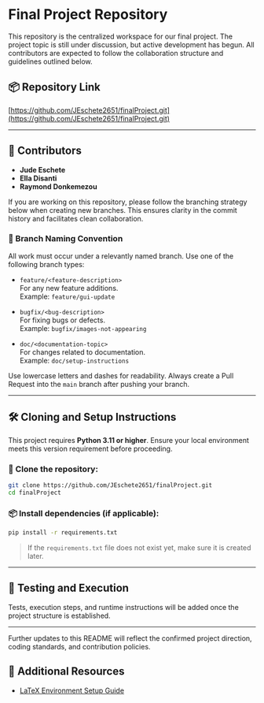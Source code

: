 
# Final Project Repository

This repository is the centralized workspace for our final project. The project topic is still under discussion, but active development has begun. All contributors are expected to follow the collaboration structure and guidelines outlined below.

## 📦 Repository Link

[https://github.com/JEschete2651/finalProject.git](https://github.com/JEschete2651/finalProject.git)

---

## 👥 Contributors

- **Jude Eschete**
- **Ella Disanti**
- **Raymond Donkemezou**

If you are working on this repository, please follow the branching strategy below when creating new branches. This ensures clarity in the commit history and facilitates clean collaboration.

### 🔀 Branch Naming Convention

All work must occur under a relevantly named branch. Use one of the following branch types:

- `feature/<feature-description>`  
  For any new feature additions.  
  Example: `feature/gui-update`

- `bugfix/<bug-description>`  
  For fixing bugs or defects.  
  Example: `bugfix/images-not-appearing`

- `doc/<documentation-topic>`  
  For changes related to documentation.  
  Example: `doc/setup-instructions`

Use lowercase letters and dashes for readability. Always create a Pull Request into the `main` branch after pushing your branch.

---

## 🛠️ Cloning and Setup Instructions

This project requires **Python 3.11 or higher**. Ensure your local environment meets this version requirement before proceeding.

### 🔁 Clone the repository:

```bash
git clone https://github.com/JEschete2651/finalProject.git
cd finalProject
```


### 📦 Install dependencies (if applicable):

```bash
pip install -r requirements.txt
```

> If the `requirements.txt` file does not exist yet, make sure it is created later.

---

## 🧪 Testing and Execution

Tests, execution steps, and runtime instructions will be added once the project structure is established.

---

Further updates to this README will reflect the confirmed project direction, coding standards, and contribution policies.

## 📝 Additional Resources

- [LaTeX Environment Setup Guide](./latex-setup.md)

